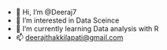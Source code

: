 - 👋 Hi, I’m @Deeraj7
- 👀 I’m interested in Data Sceince 
- 🌱 I’m currently learning Data analysis with R  
- 📫 deerajthakkilapati@gmail.com


<!---
Deeraj7/Deeraj7 is a ✨ special ✨ repository because its `README.md` (this file) appears on your GitHub profile.
You can click the Preview link to take a look at your changes.
--->
